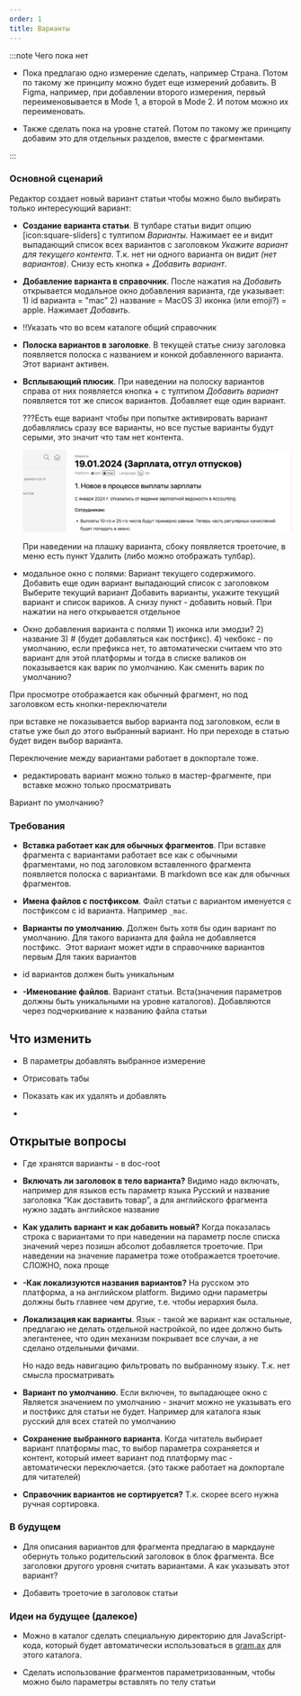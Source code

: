 ```yaml
---
order: 1
title: Варианты
---
```


:::note Чего пока нет

-  Пока предлагаю одно измерение сделать, например Страна. Потом по такому же принципу можно будет еще измерений добавить. В Figma, например, при добавлении второго измерения, первый переименовывается в Mode 1, а второй в Mode 2. И потом можно их переименовать.

-  Также сделать пока на уровне статей. Потом по такому же принципу добавим это для отдельных разделов, вместе с фрагментами.

:::

### Основной сценарий

Редактор создает новый вариант статьи чтобы можно было выбирать только интересующий вариант:

-  **Создание варианта статьи**. В тулбаре статьи видит опцию [icon:square-sliders] с тултипом  *Варианты.* Нажимает ее и видит выпадающий список всех вариантов с заголовком *Укажите вариант для текущего контента*. Т.к. нет ни одного варианта он видит *(нет вариантов)*. Снизу есть кнопка + *Добавить вариант*.

-  **Добавление варианта в справочник**. После нажатия на *Добавить* открывается модальное окно добавления варианта, где указывает: 1) id варианта = "mac” 2) название = MacOS 3) иконка (или emoji?) = apple. Нажимает *Добавить*.

-  !!Указать что во всем каталоге общий справочник

-  **Полоска вариантов в заголовке**. В текущей статье снизу заголовка появляется полоска с названием и конкой добавленного варианта. Этот вариант активен.

-  **Всплывающий плюсик**. При наведении на полоску вариантов справа от них появляется кнопка + с тултипом *Добавить вариант* появляется тот же список вариантов. Добавляет еще один вариант.

   ???Есть еще вариант чтобы при попытке активировать вариант добавлялись сразу все варианты, но все пустые варианты будут серыми, это значит что там нет контента.

   ![](./variants_2.png)

   При наведении на плашку варианта, сбоку появляется троеточие, в меню есть пункт Удалить (либо можно отображать тулбар).

-  модальное окно с полями: Вариант текущего содержимого. Добавить еще один вариант выпадающий список с заголовком Выберите текущий вариант Добавить варианты, укажите текущий вариант и список вариков. А снизу пункт - добавить новый. При нажатии на него открывается отдельное

-  Окно добавления варианта с полями 1) иконка или эмодзи? 2) название 3) # (будет добавляться как постфикс). 4) чекбокс - по умолчанию, если префикса нет, то автоматически считаем что это вариант для этой платформы и тогда в списке валиков он показывается как варик по умолчанию. Как сменить варик по умолчанию?



При просмотре отображается как обычный фрагмент, но под заголовком есть кнопки-переключатели

при вставке не показывается выбор варианта под заголовком, если в статье уже был до этого выбранный вариант. Но при переходе в статью будет виден выбор варианта.

Переключение между вариантами работает в докпортале тоже.



-  редактировать вариант можно только в мастер-фрагменте, при вставке можно только просматривать

Вариант по умолчанию?

### Требования

-  **Вставка работает как для обычных фрагментов**. При вставке фрагмента с вариантами работает все как с обычными фрагментами, но под заголовком вставленного фрагмента появляется полоска с вариантами. В markdown все как для обычных фрагментов.

-  **Имена файлов с постфиксом**. Файл статьи с вариантом именуется с постфиксом с id варианта. Например `_mac`.

-  **Варианты по умолчанию**. Должен быть хотя бы один вариант по умолчанию. Для такого варианта для файла не добавляется постфикс.  Этот вариант может идти в справочнике вариантов первым Для таких вариантов

-  id вариантов должен быть уникальным

-  **\-Именование файлов**. Вариант статьи. Вста(значения параметров должны быть уникальными на уровне каталогов). Добавляются через подчеркивание к названию файла статьи

## Что изменить

-  В параметры добавлять выбранное измерение

-  Отрисовать табы

-  Показать как их удалять и добавлять

-   

## Открытые вопросы

-  Где хранятся варианты - в doc-root

-  **Включать ли заголовок в тело варианта?** Видимо надо включать, например для языков есть параметр языка Русский и название заголовка “Как доставить товар”, а для английского фрагмента нужно задать английское название

-  **Как удалить вариант и как добавить новый?** Когда показалась строка с вариантами то при наведении на параметр после списка значений через позишн абсолют добавляется троеточие. При наведении на значение параметра тоже отображается троеточие. СЛОЖНО, пока проще

-  **\-Как локализуются названия вариантов?** На русском это платформа, а на английском platform. Видимо одни параметры должны быть главнее чем другие, т.е. чтобы иерархия была.

-  **Локализация как варианты**. Язык - такой же вариант как остальные, предлагаю не делать отдельной настройкой, по идее должно быть элегантенее, что один механизм покрывает все случаи, а не сделано отдельными фичами.

   Но надо ведь навигацию фильтровать по выбранному языку. Т.к. нет смысла просматривать

-  **Вариант по умолчанию**. Если включен, то выпадающее окно с   Является значением по умолчанию - значит можно не указывать его и постфикс для статьи не будет. Например для каталога язык русский для всех статей по умолчанию

-  **Сохранение выбранного варианта**. Когда читатель выбирает вариант платформы mac, то выбор параметра сохраняется и контент, который имеет вариант под платформу mac - автоматически переключается. (это также работает на докпортале для читателей)

-  **Справочник вариантов не сортируется?** Т.к. скорее всего нужна ручная сортировка.

### В будущем

-  Для описания вариантов для фрагмента предлагаю в маркдауне обернуть только родительский заголовок в блок фрагмента. Все заголовки другого уровня считать вариантами. А как указывать этот вариант?

-  Добавить троеточие в заголовок статьи

### Идеи на будущее (далекое)

-  Можно в каталог сделать специальную директорию для JavaScript-кода, который будет автоматически использоваться в [gram.ax](http://gram.ax) для этого каталога.

-  Сделать использование фрагментов параметризованным, чтобы можно было параметры вставлять по телу статьи